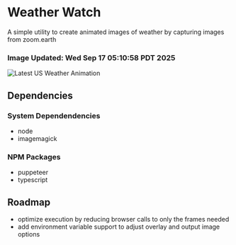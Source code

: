 # Weather Watch

A simple utility to create animated images of weather by capturing images from zoom.earth

### Image Updated: Wed Sep 17 05:10:58 PDT 2025

![Latest US Weather Animation](animations/2025-09-17.webp)

## Dependencies
### System Dependendencies
* node
* imagemagick
### NPM Packages
* puppeteer
* typescript

## Roadmap
* optimize execution by reducing browser calls to only the frames needed
* add environment variable support to adjust overlay and output image options

